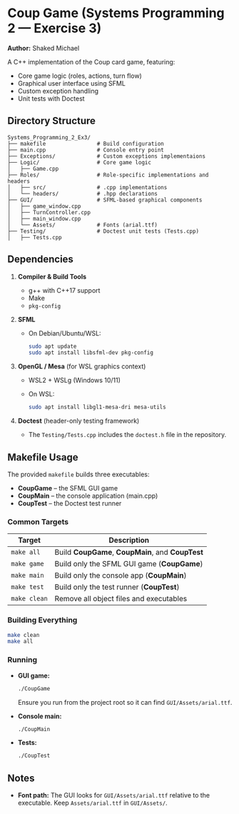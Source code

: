 # Coup Game (Systems Programming 2 — Exercise 3)

**Author:** Shaked Michael

A C++ implementation of the Coup card game, featuring:

* Core game logic (roles, actions, turn flow)
* Graphical user interface using SFML
* Custom exception handling
* Unit tests with Doctest

## Directory Structure

```text
Systems_Programming_2_Ex3/
├── makefile                # Build configuration
├── main.cpp                # Console entry point
├── Exceptions/             # Custom exceptions implementaions
├── Logic/                  # Core game logic
│   ├── Game.cpp
├── Roles/                  # Role-specific implementations and headers
│   ├── src/                # .cpp implementations
│   └── headers/            # .hpp declarations
├── GUI/                    # SFML-based graphical components
│   ├── game_window.cpp
│   ├── TurnController.cpp
│   ├── main_window.cpp
│   └── Assets/             # Fonts (arial.ttf)
├── Testing/                # Doctest unit tests (Tests.cpp)
│   ├── Tests.cpp
```

## Dependencies

1. **Compiler & Build Tools**

    * g++ with C++17 support
    * Make
    * `pkg-config`

2. **SFML**

    * On Debian/Ubuntu/WSL:

      ```bash
      sudo apt update
      sudo apt install libsfml-dev pkg-config
      ```

3. **OpenGL / Mesa** (for WSL graphics context)

    * WSL2 + WSLg (Windows 10/11)
    * On WSL:

      ```bash
      sudo apt install libgl1-mesa-dri mesa-utils
      ```

4. **Doctest** (header-only testing framework)

    * The `Testing/Tests.cpp` includes the `doctest.h` file in the repository.

## Makefile Usage

The provided `makefile` builds three executables:

* **CoupGame** – the SFML GUI game
* **CoupMain** – the console application (main.cpp)
* **CoupTest** – the Doctest test runner

### Common Targets

| Target       | Description                                        |
| ------------ | -------------------------------------------------- |
| `make all`   | Build **CoupGame**, **CoupMain**, and **CoupTest** |
| `make game`  | Build only the SFML GUI game (**CoupGame**)        |
| `make main`  | Build only the console app (**CoupMain**)          |
| `make test`  | Build only the test runner (**CoupTest**)          |
| `make clean` | Remove all object files and executables            |

### Building Everything

```bash
make clean
make all
```

### Running

* **GUI game:**

  ```bash
  ./CoupGame
  ```

  Ensure you run from the project root so it can find `GUI/Assets/arial.ttf`.

* **Console main:**

  ```bash
  ./CoupMain
  ```

* **Tests:**

  ```bash
  ./CoupTest
  ```

## Notes

* **Font path:** The GUI looks for `GUI/Assets/arial.ttf` relative to the executable. Keep `Assets/arial.ttf` in `GUI/Assets/`.